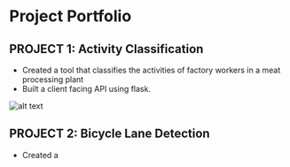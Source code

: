 # Project Portfolio

## PROJECT 1: Activity Classification

* Created a tool that classifies the activities of factory workers in a meat processing plant
* Built a client facing API using flask.

![alt text](image.jpg)



## PROJECT 2: Bicycle Lane Detection

* Created a 
